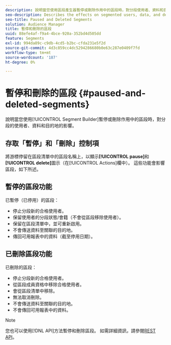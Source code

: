 ```yaml
---
description: 說明當您使用區段產生器暫停或刪除作用中的區段時，對分段使用者、資料和目的地的影響。
seo-description: Describes the effects on segmented users, data, and destinations when you pause or delete an active segment using Segment Builder.
seo-title: Paused and Deleted Segments
solution: Audience Manager
title: 暫停和刪除的區段
uuid: 88efe4af-f9a4-4bce-920a-352bd4d505dd
feature: Segments
exl-id: 994da89c-c9db-4cd5-b2bc-cfda231e5f2d
source-git-commit: 4d3c859cc4dc5294286680b0e63c287e0409f7fd
workflow-type: tm+mt
source-wordcount: '187'
ht-degree: 0%

---
```


# 暫停和刪除的區段 {#paused-and-deleted-segments}

說明當您使用[!UICONTROL Segment Builder]暫停或刪除作用中的區段時，對分段的使用者、資料和目的地的影響。

## 存取「暫停」和「刪除」控制項

將游標停留在區段清單中的區段名稱上，以顯示&#x200B;**[!UICONTROL pause]**&#x200B;和&#x200B;**[!UICONTROL delete]**&#x200B;圖示（在[!UICONTROL Actions]欄中）。 這些功能會影響區段，如下所述。

## 暫停的區段功能

已暫停（已停用）的區段：

* 停止分段新的合格使用者。
* 保留使用者的分段狀態/會籍（不會從區段移除使用者）。
* 保留在區段清單中，並可重新啟用。
* 不會傳送資料至關聯的目的地。
* 傳回可用報表中的資料（截至停用日期）。

## 已刪除區段功能

已刪除的區段：

* 停止分段新的合格使用者。
* 從區段成員資格中移除合格使用者。
* 會從區段清單中移除。
* 無法取消刪除。
* 不會傳送資料至關聯的目的地。
* 不會傳回可用報表中的資料。

>[!NOTE]
>
>您也可以使用[!DNL API]方法暫停和刪除區段。 如需詳細資訊，請參閱[REST API](../../api/rest-api-main/rest-api-main.md)。
